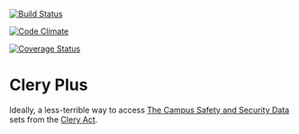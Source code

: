 [![Build Status](https://travis-ci.org/SexualHealthInnovations/cleryplus.svg?branch=master)](https://travis-ci.org/SexualHealthInnovations/cleryplus)

[![Code Climate](https://codeclimate.com/github/SexualHealthInnovations/cleryplus.png)](https://codeclimate.com/github/SexualHealthInnovations/cleryplus)

[![Coverage Status](https://coveralls.io/repos/SexualHealthInnovations/cleryplus/badge.png)](https://coveralls.io/r/SexualHealthInnovations/cleryplus)

# Clery Plus #

Ideally, a less-terrible way to access
[The Campus Safety and Security Data](http://www.ope.ed.gov/security/)
sets from the [Clery Act](https://en.wikipedia.org/wiki/Clery_Act).
